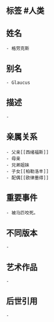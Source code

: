 ## 标签  #人类
## 姓名
	- 格劳克斯
## 别名
	- Glaucus
## 描述
	-
## 亲属关系
	- 父亲[[西绪福斯]]
	- 母亲
	- 兄弟姐妹
	- 子女[[柏勒洛丰]]
	- 配偶[[欧律墨得]]
## 重要事件
	- 被马匹咬死。
## 不同版本
	-
## 艺术作品
	-
## 后世引用
	-

